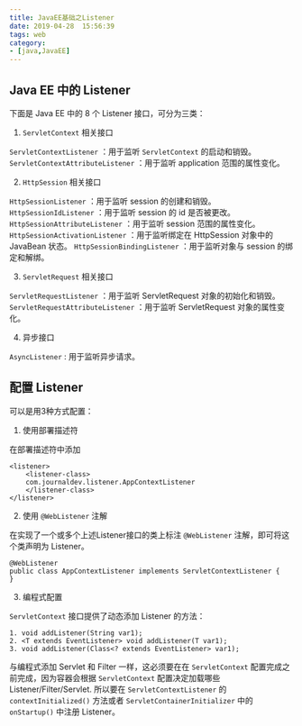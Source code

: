 ```yaml
---
title: JavaEE基础之Listener
date: 2019-04-28  15:56:39
tags: web
category: 
- [java,JavaEE]
---
```


## Java EE 中的 Listener 
下面是 Java EE 中的 8 个 Listener 接口，可分为三类：

1. `ServletContext` 相关接口

`ServletContextListener` ：用于监听 `ServletContext` 的启动和销毁。
`ServletContextAttributeListener` ：用于监听 application 范围的属性变化。

2. `HttpSession` 相关接口
   
`HttpSessionListener` ：用于监听 session 的创建和销毁。
`HttpSessionIdListener`  ：用于监听 session 的 id 是否被更改。
`HttpSessionAttributeListener` ：用于监听 session 范围的属性变化。
`HttpSessionActivationListener` ：用于监听绑定在 HttpSession 对象中的 JavaBean 状态。
`HttpSessionBindingListener` ：用于监听对象与 session 的绑定和解绑。

3. `ServletRequest` 相关接口

`ServletRequestListener` ：用于监听 ServletRequest 对象的初始化和销毁。
`ServletRequestAttributeListener` ：用于监听 ServletRequest 对象的属性变化。

4. 异步接口
   
`AsyncListener` : 用于监听异步请求。

## 配置 Listener
可以是用3种方式配置：
1. 使用部署描述符

在部署描述符中添加
```
<listener>
    <listener-class>
    com.journaldev.listener.AppContextListener
    </listener-class>
</listener>
```

2. 使用 `@WebListener` 注解

在实现了一个或多个上述Listener接口的类上标注 `@WebListener` 注解，即可将这个类声明为 Listener。
```
@WebListener
public class AppContextListener implements ServletContextListener {
}
```

3. 编程式配置

`ServletContext` 接口提供了动态添加 Listener 的方法：
```
1. void addListener(String var1);
2. <T extends EventListener> void addListener(T var1);
3. void addListener(Class<? extends EventListener> var1);
```
与编程式添加 Servlet 和 Filter 一样，这必须要在在 `ServletContext` 配置完成之前完成，因为容器会根据 `ServletContext` 配置决定加载哪些 Listener/Filter/Servlet. 所以要在 `ServletContextListener` 的 `contextInitialized()` 方法或者 `ServletContainerInitializer` 中的 `onStartup()` 中注册 Listener。